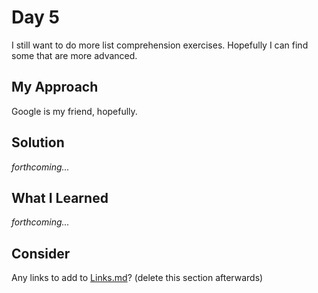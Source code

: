 # Day 5

I still want to do more list comprehension exercises. Hopefully I can find some that are more advanced.

## My Approach

Google is my friend, hopefully.

## Solution

*forthcoming...*

## What I Learned

*forthcoming...*

## Consider

Any links to add to [Links.md](..\..\Links.md)? (delete this section afterwards)